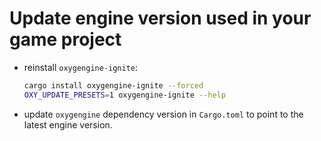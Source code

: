 # Update engine version used in your game project

- reinstall `oxygengine-ignite`:
  ```bash
  cargo install oxygengine-ignite --forced
  OXY_UPDATE_PRESETS=1 oxygengine-ignite --help
  ```
- update `oxygengine` dependency version in `Cargo.toml` to point to the latest engine version.
